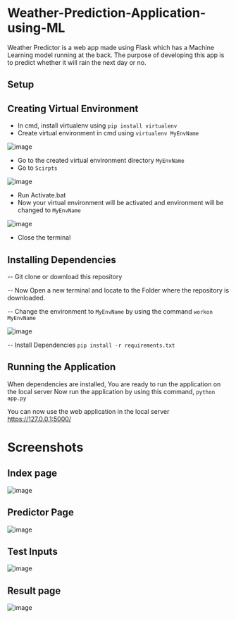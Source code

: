 # Weather-Prediction-Application-using-ML
Weather Predictor is a web app made using Flask which has a Machine Learning model running at the back. The purpose of developing this app is to predict whether it will rain the next day or no.

## Setup 

## Creating Virtual Environment

- In cmd, install virtualenv using `pip install virtualenv`
- Create virtual environment in cmd using `virtualenv MyEnvName`

![image](https://user-images.githubusercontent.com/83509215/127666614-327757ee-6ff5-4c87-89e8-aca05fe044c7.png)

- Go to the created virtual environment directory `MyEnvName`
- Go to `Scirpts`

![image](https://user-images.githubusercontent.com/83509215/127667256-e6fa5a81-2517-481a-a15e-0c8c9bd4ef73.png)

- Run Activate.bat
- Now your virtual environment will be activated and environment will be changed to `MyEnvName`

![image](https://user-images.githubusercontent.com/83509215/127667501-07be6999-5540-4f13-8a2c-2bc8552a7331.png)

- Close the terminal

## Installing Dependencies
-- Git clone or download this repository

-- Now Open a new terminal and locate to the Folder where the repository is downloaded.

-- Change the environment to `MyEnvName` by using the command
`workon MyEnvName`


![image](https://user-images.githubusercontent.com/83509215/127668352-f922d06a-4045-4663-9da8-4c2094795fda.png)


-- Install Dependencies 
`pip install -r requirements.txt`

## Running the Application
When dependencies are installed, You are ready to run the application on the local server
Now run the application by using this command,
`python app.py`

You can now use the web application in the local server
https://127.0.0.1:5000/


# Screenshots

## Index page

![image](https://user-images.githubusercontent.com/83509215/127669647-f30a0e83-bad1-4a2a-9d90-2558d86d0173.png)

## Predictor Page

![image](https://user-images.githubusercontent.com/83509215/127669938-40431556-57f5-44d5-b130-d6187593dc44.png)

## Test Inputs

![image](https://user-images.githubusercontent.com/83509215/127670423-ec674de6-fafa-49f9-bbfb-6cd94a5b07dc.png)


## Result page

![image](https://user-images.githubusercontent.com/83509215/127670495-713d781a-6973-4e1f-98a6-06c79a3a4116.png)





